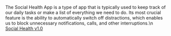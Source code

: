 The Social Health App is a type of app that is typically used to keep track of our daily tasks or make a list of everything we need to do. Its most crucial feature is the ability to automatically switch off distractions, which enables us to block unnecessary notifications, calls, and other interruptions.\n
<a href="https://drive.google.com/file/d/1DZRPy6HRfz42MQm9xgK6sJW1Ub_8txvz/view?usp=sharin)">Social Health v1.0</a>
